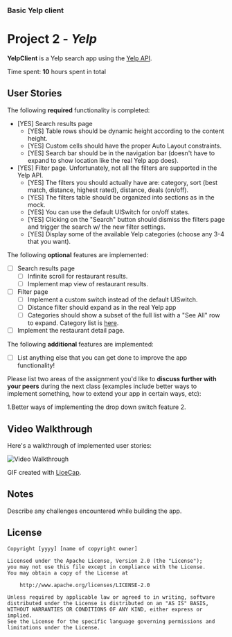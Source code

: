 ### Basic Yelp client

# Project 2 - *Yelp*

**YelpClient** is a Yelp search app using the [Yelp API](http://www.yelp.com/developers/documentation/v2/search_api).

Time spent: **10** hours spent in total

## User Stories

The following **required** functionality is completed:

- [YES] Search results page
   - [YES] Table rows should be dynamic height according to the content height.
   - [YES] Custom cells should have the proper Auto Layout constraints.
   - [YES] Search bar should be in the navigation bar (doesn't have to expand to show location like the real Yelp app does).
- [YES] Filter page. Unfortunately, not all the filters are supported in the Yelp API.
   - [YES] The filters you should actually have are: category, sort (best match, distance, highest rated), distance, deals (on/off).
   - [YES] The filters table should be organized into sections as in the mock.
   - [YES] You can use the default UISwitch for on/off states.
   - [YES] Clicking on the "Search" button should dismiss the filters page and trigger the search w/ the new filter settings.
   - [YES] Display some of the available Yelp categories (choose any 3-4 that you want).

The following **optional** features are implemented:

- [ ] Search results page
   - [ ] Infinite scroll for restaurant results.
   - [ ] Implement map view of restaurant results.
- [ ] Filter page
   - [ ] Implement a custom switch instead of the default UISwitch.
   - [ ] Distance filter should expand as in the real Yelp app
   - [ ] Categories should show a subset of the full list with a "See All" row to expand. Category list is [here](http://www.yelp.com/developers/documentation/category_list).
- [ ] Implement the restaurant detail page.

The following **additional** features are implemented:

- [ ] List anything else that you can get done to improve the app functionality!

Please list two areas of the assignment you'd like to **discuss further with your peers** during the next class (examples include better ways to implement something, how to extend your app in certain ways, etc):

1.Better ways of implementing the drop down switch feature
2.

## Video Walkthrough

Here's a walkthrough of implemented user stories:

<img src='https://github.com/prelangi/Yelp/blob/master/YelpDemo.gif' title='Video Walkthrough' width='' alt='Video Walkthrough' />

GIF created with [LiceCap](http://www.cockos.com/licecap/).

## Notes

Describe any challenges encountered while building the app.

## License

    Copyright [yyyy] [name of copyright owner]

    Licensed under the Apache License, Version 2.0 (the "License");
    you may not use this file except in compliance with the License.
    You may obtain a copy of the License at

        http://www.apache.org/licenses/LICENSE-2.0

    Unless required by applicable law or agreed to in writing, software
    distributed under the License is distributed on an "AS IS" BASIS,
    WITHOUT WARRANTIES OR CONDITIONS OF ANY KIND, either express or implied.
    See the License for the specific language governing permissions and
    limitations under the License.
